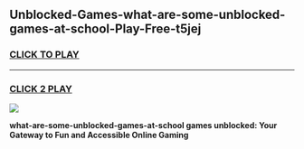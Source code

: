 
## Unblocked-Games-what-are-some-unblocked-games-at-school-Play-Free-t5jej
<h3>
<a href="https://premium76.site?title=what-are-some-unblocked-games-at-school&ref=18A1">CLICK TO PLAY</a></h3>
<hr>

<h3>
<a href="https://premium76.site?title=what-are-some-unblocked-games-at-school&ref=18A1">CLICK 2 PLAY</a>
  
</h3>

<a href="https://premium76.site?title=what-are-some-unblocked-games-at-school&ref=18A1"><img src="https://clearcache.store/games.png"></a>


**what-are-some-unblocked-games-at-school games unblocked: Your Gateway to Fun and Accessible Online Gaming**
